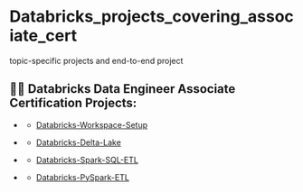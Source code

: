 # Databricks_projects_covering_associate_cert
topic-specific projects and end-to-end project


<h2>👨‍💻 Databricks Data Engineer Associate Certification Projects:</h2>

- <b></b>
  - [Databricks-Workspace-Setup]()

- <b></b>
  - [Databricks-Delta-Lake](https://github.com/DarrenDavy12/Databricks-Certification/blob/7e72276b6ddbe2794b972bed4f30218d63f975e8/Databricks-Delta-Lake.md)

- <b></b>
  - [Databricks-Spark-SQL-ETL](https://github.com/DarrenDavy12/Databricks-Certification/blob/d37205aacfd8f0a53ac3d523be276984d176a683/Databricks-Spark-SQL-ETL.md)

- <b></b>
  - [Databricks-PySpark-ETL](https://github.com/DarrenDavy12/Databricks-Certification/blob/dd3f25b92fdf3dcfb0cd4c2a33c91bf2897bfc2d/Databricks-PySpark-ETL.md)
